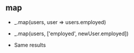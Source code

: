 ## map

- _.map(users, user => users.employed)
- _.map(users, ['employed', newUser.employed])

- Same results

